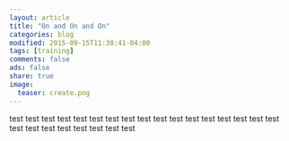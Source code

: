 ```yaml
---
layout: article
title: "On and On and On"
categories: blog
modified: 2015-09-15T11:38:41-04:00
tags: [training]
comments: false
ads: false
share: true
image:
  teaser: create.png
---
```


test test test test test 
test test test test test 
test test test test test 
test test test test test 
test test test test test 



